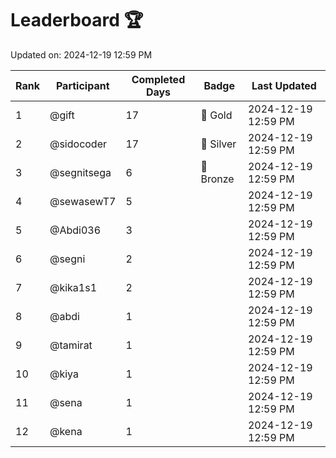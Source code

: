 # Leaderboard 🏆

Updated on: 2024-12-19 12:59 PM

| Rank | Participant       | Completed Days | Badge      | Last Updated         |
|------|-------------------|----------------|------------|----------------------|
| 1    | @gift             | 17             | 🏅 Gold     | 2024-12-19 12:59 PM |
| 2    | @sidocoder        | 17             | 🥈 Silver   | 2024-12-19 12:59 PM |
| 3    | @segnitsega       | 6              | 🥉 Bronze   | 2024-12-19 12:59 PM |
| 4    | @sewasewT7        | 5              |            | 2024-12-19 12:59 PM |
| 5    | @Abdi036          | 3              |            | 2024-12-19 12:59 PM |
| 6    | @segni            | 2              |            | 2024-12-19 12:59 PM |
| 7    | @kika1s1          | 2              |            | 2024-12-19 12:59 PM |
| 8    | @abdi             | 1              |            | 2024-12-19 12:59 PM |
| 9    | @tamirat          | 1              |            | 2024-12-19 12:59 PM |
| 10   | @kiya             | 1              |            | 2024-12-19 12:59 PM |
| 11   | @sena             | 1              |            | 2024-12-19 12:59 PM |
| 12   | @kena             | 1              |            | 2024-12-19 12:59 PM |
